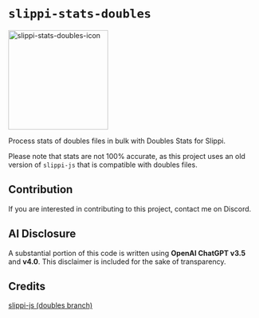 # `slippi-stats-doubles`
<img src="https://github.com/buddyboom/slippi-stats-doubles/assets/167653477/c1a5e07e-8e96-4cb5-8a24-a40dd96106c8" alt="slippi-stats-doubles-icon" width="200" height="200"/>

Process stats of doubles files in bulk with Doubles Stats for Slippi. 

Please note that stats are not 100% accurate, as this project uses an old version of `slippi-js` that is compatible with doubles files.

## Contribution
If you are interested in contributing to this project, contact me on Discord.

## AI Disclosure
A substantial portion of this code is written using **OpenAI ChatGPT v3.5** and **v4.0**. This disclaimer is included for the sake of transparency.

## Credits
[slippi-js (doubles branch)](https://github.com/project-slippi/slippi-js/tree/feat/doubles)
